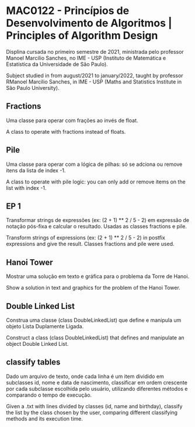 # MAC0122 - Princípios de Desenvolvimento de Algoritmos | Principles of Algorithm Design

Displina cursada no primeiro semestre de 2021, ministrada pelo professor Manoel Marcilio Sanches, no IME - USP (Instituto de Matemática e Estatística da Universidade de São Paulo).

Subject studied in from august/2021 to january/2022, taught by professor RManoel Marcilio Sanches, in IME - USP (Maths and Statistics Institute in São Paulo University).

## Fractions
Uma classe para operar com frações ao invés de float.

A class to operate with fractions instead of floats.

## Pile
Uma classe para operar com a lógica de pilhas: só se adciona ou remove itens da lista de index -1.

A class to operate with pile logic: you can only add or remove items on the list with index -1.

## EP 1
Transformar strings de expressões (ex: (2 + 1) ** 2 / 5 - 2) em expressão de notação pós-fixa e calcular o resultado. Usadas as classes fractions e pile.

Transform strings of expressions (ex: (2 + 1) ** 2 / 5 - 2) in postfix expressions and give the result. Classes fractions and pile were used.


## Hanoi Tower
Mostrar uma solução em texto e gráfica para o problema da Torre de Hanoi.

Show a solution in text and graphics for the problem of the Hanoi Tower.


## Double Linked List
Construa uma classe (class DoubleLinkedList) que define e manipula um objeto Lista Duplamente Ligada.

Construct a class (class DoubleLinkedList) that defines and manipulate an object Double Linked List.

## classify tables
Dado um arquivo de texto, onde cada linha é um item dividido em subclasses id, nome e data de nascimento, classificar em ordem crescente por cada subclasse escolhida pelo usuário, utilizando diferentes métodos e comparando o tempo de execução.

Given a .txt with lines divided by classes (id, name and birthday), classify the list by the class chosen by the user, comparing different classifying methods and its execution time.
